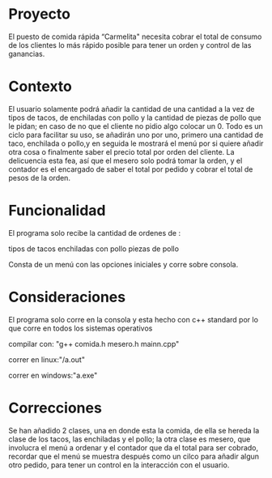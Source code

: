 # Proyecto
El puesto de comida rápida “Carmelita" necesita cobrar el total de consumo de los clientes lo más rápido posible para tener un orden y control de las ganancias. 

# Contexto
El usuario solamente podrá añadir la cantidad de una cantidad a la vez de tipos de tacos, de enchiladas con pollo y la cantidad de piezas de pollo que le pidan; en caso de no que el cliente no pidio algo colocar un 0. Todo es un ciclo para facilitar su uso, se añadirán uno por uno, primero una cantidad de taco, enchilada o pollo,y en seguida le mostrará el menú por si quiere añadir otra cosa o finalmente saber el precio total por orden del cliente. La delicuencia esta fea, así que el mesero solo podrá tomar la orden, y el contador es el encargado de saber el total por pedido y cobrar el total de pesos de la orden.

# Funcionalidad
El programa solo recibe la cantidad de ordenes de :

  tipos de tacos
  enchiladas con pollo 
  piezas de pollo  
  
Consta de un menú con las opciones iniciales y corre sobre consola.

# Consideraciones
El programa solo corre en la consola y esta hecho con c++ standard por lo que corre en todos los sistemas operativos

compilar con:
"g++ comida.h mesero.h mainn.cpp"
 
correr en linux:"/a.out"
      
correr en windows:"a.exe"

# Correcciones
Se han añadido 2 clases, una en donde esta la comida, de ella se hereda la clase de los tacos, las enchiladas y el pollo; la otra clase es mesero, que involucra el menú a ordenar y el contador que da el total para ser cobrado, recordar que el menú se muestra después como un cilco para añadir algun otro pedido, para tener un control en la interacción con el usuario. 
